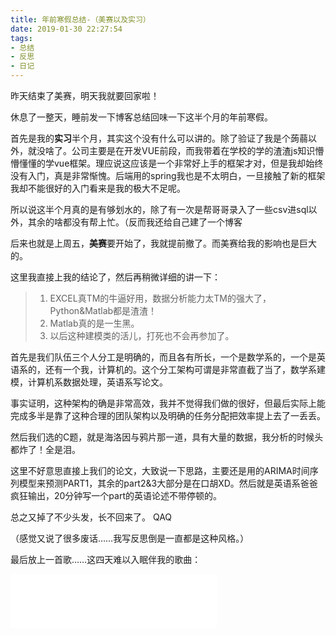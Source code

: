 ```yaml
---
title: 年前寒假总结-（美赛以及实习）
date: 2019-01-30 22:27:54
tags: 
- 总结
- 反思
- 日记
---
```


昨天结束了美赛，明天我就要回家啦！

休息了一整天，睡前发一下博客总结回味一下这半个月的年前寒假。

<!--more-->

首先是我的**实习**半个月，其实这个没有什么可以讲的。除了验证了我是个蒟蒻以外，就没啥了。公司主要是在开发VUE前段，而我带着在学校的学的渣渣js知识懵懵懂懂的学vue框架。理应说这应该是一个非常好上手的框架才对，但是我却始终没有入门，真是非常惭愧。后端用的spring我也是不太明白，一旦接触了新的框架我却不能很好的入门看来是我的极大不足呢。

所以说这半个月真的是有够划水的，除了有一次是帮哥哥录入了一些csv进sql以外，其余的啥都没有帮上忙。（反而我还给自己建了一个博客

后来也就是上周五，**美赛**要开始了，我就提前撤了。而美赛给我的影响也是巨大的。

这里我直接上我的结论了，然后再稍微详细的讲一下：
>1. EXCEL真TM的牛逼好用，数据分析能力太TM的强大了，Python&Matlab都是渣渣！
>2. Matlab真的是一生黑。
>3. 以后这种建模类的活儿，打死也不会再参加了。

首先是我们队伍三个人分工是明确的，而且各有所长，一个是数学系的，一个是英语系的，还有一个我，计算机的。这个分工架构可谓是非常直截了当了，数学系建模，计算机系数据处理，英语系写论文。

事实证明，这种架构的确是非常高效，我并不觉得我们做的很好，但最后实际上能完成多半是靠了这种合理的团队架构以及明确的任务分配把效率提上去了一丢丢。

然后我们选的C题，就是海洛因与鸦片那一道，具有大量的数据，我分析的时候头都炸了！全是泪。

这里不好意思直接上我们的论文，大致说一下思路，主要还是用的ARIMA时间序列模型来预测PART1，其余的part2&3大部分是在口胡XD。然后就是英语系爸爸疯狂输出，20分钟写一个part的英语论述不带停顿的。

总之又掉了不少头发，长不回来了。
QAQ

（感觉又说了很多废话……我写反思倒是一直都是这种风格。）

最后放上一首歌……这四天难以入眠伴我的歌曲：

<iframe frameborder="no" border="0" marginwidth="0" marginheight="0" width=330 height=86 src="//music.163.com/outchain/player?type=2&id=1822578&auto=0&height=66"></iframe>
